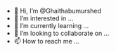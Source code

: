 - 👋 Hi, I’m @Ghaithabumurshed
- 👀 I’m interested in ...
- 🌱 I’m currently learning ...
- 💞️ I’m looking to collaborate on ...
- 📫 How to reach me ...

<!---
Ghaithabumurshed/Ghaithabumurshed is a ✨ special ✨ repository because its `README.md` (this file) appears on your GitHub profile.
You can click the Preview link to take a look at your changes.
--->
